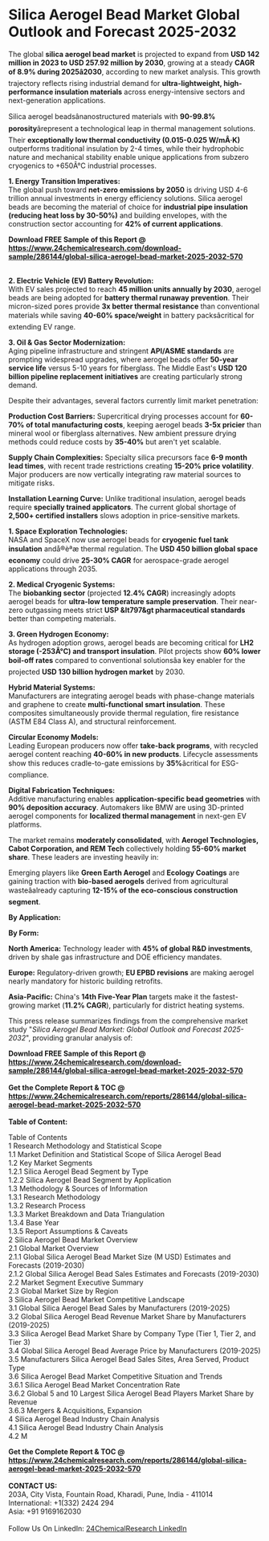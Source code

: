 <h1>Silica Aerogel Bead Market Global Outlook and Forecast 2025-2032</h1><p>The global <strong>silica aerogel bead market</strong> is projected to expand from <strong>USD 142 million in 2023 to USD 257.92 million by 2030</strong>, growing at a steady <strong>CAGR of 8.9% during 2025â2030</strong>, according to new market analysis. This growth trajectory reflects rising industrial demand for <strong>ultra-lightweight, high-performance insulation materials</strong> across energy-intensive sectors and next-generation applications.</p><p>Silica aerogel beadsânanostructured materials with <strong>90-99.8% porosity</strong>ârepresent a technological leap in thermal management solutions. Their <strong>exceptionally low thermal conductivity (0.015-0.025 W/mÂ·K)</strong> outperforms traditional insulation by 2-4 times, while their hydrophobic nature and mechanical stability enable unique applications from subzero cryogenics to +650Â°C industrial processes.</p><p><strong>1. Energy Transition Imperatives:</strong><br>
The global push toward <strong>net-zero emissions by 2050</strong> is driving USD 4-6 trillion annual investments in energy efficiency solutions. Silica aerogel beads are becoming the material of choice for <strong>industrial pipe insulation (reducing heat loss by 30-50%)</strong> and building envelopes, with the construction sector accounting for <strong>42% of current applications</strong>.</p><div><b>Download FREE Sample of this Report @ 
            <a href="https://www.24chemicalresearch.com/download-sample/286144/global-silica-aerogel-bead-market-2025-2032-570">
            https://www.24chemicalresearch.com/download-sample/286144/global-silica-aerogel-bead-market-2025-2032-570</a></b></div><br><p><strong>2. Electric Vehicle (EV) Battery Revolution:</strong><br>
With EV sales projected to reach <strong>45 million units annually by 2030</strong>, aerogel beads are being adopted for <strong>battery thermal runaway prevention</strong>. Their micron-sized pores provide <strong>3x better thermal resistance</strong> than conventional materials while saving <strong>40-60% space/weight</strong> in battery packsâcritical for extending EV range.</p><p><strong>3. Oil &amp; Gas Sector Modernization:</strong><br>
Aging pipeline infrastructure and stringent <strong>API/ASME standards</strong> are prompting widespread upgrades, where aerogel beads offer <strong>50-year service life</strong> versus 5-10 years for fiberglass. The Middle East's <strong>USD 120 billion pipeline replacement initiatives</strong> are creating particularly strong demand.</p><p>Despite their advantages, several factors currently limit market penetration:</p><p><strong>Production Cost Barriers:</strong> Supercritical drying processes account for <strong>60-70% of total manufacturing costs</strong>, keeping aerogel beads <strong>3-5x pricier</strong> than mineral wool or fiberglass alternatives. New ambient pressure drying methods could reduce costs by <strong>35-40%</strong> but aren't yet scalable.</p><p><strong>Supply Chain Complexities:</strong> Specialty silica precursors face <strong>6-9 month lead times</strong>, with recent trade restrictions creating <strong>15-20% price volatility</strong>. Major producers are now vertically integrating raw material sources to mitigate risks.</p><p><strong>Installation Learning Curve:</strong> Unlike traditional insulation, aerogel beads require <strong>specially trained applicators</strong>. The current global shortage of <strong>2,500+ certified installers</strong> slows adoption in price-sensitive markets.</p><p><strong>1. Space Exploration Technologies:</strong><br>
NASA and SpaceX now use aerogel beads for <strong>cryogenic fuel tank insulation</strong> andå®èªæ thermal regulation. The <strong>USD 450 billion global space economy</strong> could drive <strong>25-30% CAGR</strong> for aerospace-grade aerogel applications through 2035.</p><p><strong>2. Medical Cryogenic Systems:</strong><br>
The <strong>biobanking sector</strong> (projected <strong>12.4% CAGR</strong>) increasingly adopts aerogel beads for <strong>ultra-low temperature sample preservation</strong>. Their near-zero outgassing meets strict <strong>USP &amp;lt797&amp;gt pharmaceutical standards</strong> better than competing materials.</p><p><strong>3. Green Hydrogen Economy:</strong><br>
As hydrogen adoption grows, aerogel beads are becoming critical for <strong>LH2 storage (-253Â°C) and transport insulation</strong>. Pilot projects show <strong>60% lower boil-off rates</strong> compared to conventional solutionsâa key enabler for the projected <strong>USD 130 billion hydrogen market</strong> by 2030.</p><p><strong>Hybrid Material Systems:</strong><br>
	Manufacturers are integrating aerogel beads with phase-change materials and graphene to create <strong>multi-functional smart insulation</strong>. These composites simultaneously provide thermal regulation, fire resistance (ASTM E84 Class A), and structural reinforcement.</p><p><strong>Circular Economy Models:</strong><br>
	Leading European producers now offer <strong>take-back programs</strong>, with recycled aerogel content reaching <strong>40-60% in new products</strong>. Lifecycle assessments show this reduces cradle-to-gate emissions by <strong>35%</strong>âcritical for ESG-compliance.</p><p><strong>Digital Fabrication Techniques:</strong><br>
	Additive manufacturing enables <strong>application-specific bead geometries</strong> with <strong>90% deposition accuracy</strong>. Automakers like BMW are using 3D-printed aerogel components for <strong>localized thermal management</strong> in next-gen EV platforms.</p><p>The market remains <strong>moderately consolidated</strong>, with <strong>Aerogel Technologies, Cabot Corporation, and REM Tech</strong> collectively holding <strong>55-60% market share</strong>. These leaders are investing heavily in:</p><p>Emerging players like <strong>Green Earth Aerogel</strong> and <strong>Ecology Coatings</strong> are gaining traction with <strong>bio-based aerogels</strong> derived from agricultural wasteâalready capturing <strong>12-15% of the eco-conscious construction segment</strong>.</p><p><strong>By Application:</strong></p><p><strong>By Form:</strong></p><p><strong>North America:</strong> Technology leader with <strong>45% of global R&amp;D investments</strong>, driven by shale gas infrastructure and DOE efficiency mandates.</p><p><strong>Europe:</strong> Regulatory-driven growth; <strong>EU EPBD revisions</strong> are making aerogel nearly mandatory for historic building retrofits.</p><p><strong>Asia-Pacific:</strong> China's <strong>14th Five-Year Plan</strong> targets make it the fastest-growing market (<strong>11.2% CAGR</strong>), particularly for district heating systems.</p><p>This press release summarizes findings from the comprehensive market study "<em>Silica Aerogel Bead Market: Global Outlook and Forecast 2025-2032</em>", providing granular analysis of:</p><div><b>Download FREE Sample of this Report @ 
            <a href="https://www.24chemicalresearch.com/download-sample/286144/global-silica-aerogel-bead-market-2025-2032-570">
            https://www.24chemicalresearch.com/download-sample/286144/global-silica-aerogel-bead-market-2025-2032-570</a></b></div><br><div><b>Get the Complete Report & TOC @ 
            <a href="https://www.24chemicalresearch.com/reports/286144/global-silica-aerogel-bead-market-2025-2032-570">
            https://www.24chemicalresearch.com/reports/286144/global-silica-aerogel-bead-market-2025-2032-570</a></b></div><br>
            <b>Table of Content:</b><p>Table of Contents<br />
1 Research Methodology and Statistical Scope<br />
1.1 Market Definition and Statistical Scope of Silica Aerogel Bead<br />
1.2 Key Market Segments<br />
1.2.1 Silica Aerogel Bead Segment by Type<br />
1.2.2 Silica Aerogel Bead Segment by Application<br />
1.3 Methodology & Sources of Information<br />
1.3.1 Research Methodology<br />
1.3.2 Research Process<br />
1.3.3 Market Breakdown and Data Triangulation<br />
1.3.4 Base Year<br />
1.3.5 Report Assumptions & Caveats<br />
2 Silica Aerogel Bead Market Overview<br />
2.1 Global Market Overview<br />
2.1.1 Global Silica Aerogel Bead Market Size (M USD) Estimates and Forecasts (2019-2030)<br />
2.1.2 Global Silica Aerogel Bead Sales Estimates and Forecasts (2019-2030)<br />
2.2 Market Segment Executive Summary<br />
2.3 Global Market Size by Region<br />
3 Silica Aerogel Bead Market Competitive Landscape<br />
3.1 Global Silica Aerogel Bead Sales by Manufacturers (2019-2025)<br />
3.2 Global Silica Aerogel Bead Revenue Market Share by Manufacturers (2019-2025)<br />
3.3 Silica Aerogel Bead Market Share by Company Type (Tier 1, Tier 2, and Tier 3)<br />
3.4 Global Silica Aerogel Bead Average Price by Manufacturers (2019-2025)<br />
3.5 Manufacturers Silica Aerogel Bead Sales Sites, Area Served, Product Type<br />
3.6 Silica Aerogel Bead Market Competitive Situation and Trends<br />
3.6.1 Silica Aerogel Bead Market Concentration Rate<br />
3.6.2 Global 5 and 10 Largest Silica Aerogel Bead Players Market Share by Revenue<br />
3.6.3 Mergers & Acquisitions, Expansion<br />
4 Silica Aerogel Bead Industry Chain Analysis<br />
4.1 Silica Aerogel Bead Industry Chain Analysis<br />
4.2 M</p><div><b>Get the Complete Report & TOC @ 
            <a href="https://www.24chemicalresearch.com/reports/286144/global-silica-aerogel-bead-market-2025-2032-570">
            https://www.24chemicalresearch.com/reports/286144/global-silica-aerogel-bead-market-2025-2032-570</a></b></div><br><b>CONTACT US:</b><br>
            203A, City Vista, Fountain Road, Kharadi, Pune, India - 411014<br>
            International: +1(332) 2424 294<br>
            Asia: +91 9169162030 <br><br>
            Follow Us On LinkedIn: <a href="https://www.linkedin.com/company/24chemicalresearch/">24ChemicalResearch LinkedIn</a>